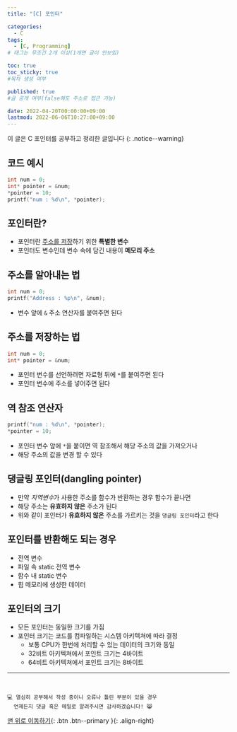 ```yaml
---
title: "[C] 포인터" 

categories:
  - C
tags:
  - [C, Programming]
# 태그는 무조건 2개 이상(1개면 글이 안보임)

toc: true
toc_sticky: true
#목차 생성 여부

published: true
#글 공개 여부(false해도 주소로 접근 가능)

date: 2022-04-20T00:00:00+09:00
lastmod: 2022-06-06T10:27:00+09:00
---
```


이 글은 C 포인터를 공부하고 정리한 글입니다
{: .notice--warning}

## 코드 예시
```c
int num = 0;
int* pointer = &num;
*pointer = 10;
printf("num : %d\n", *pointer);
```

## 포인터란?
- 포인터란 <u>주소를 저장</u>하기 위한 **특별한 변수**
- 포인터도 변수인데 변수 속에 담긴 내용이 **메모리 주소**

## 주소를 알아내는 법
```c
int num = 0;
printf("Address : %p\n", &num);
```
- 변수 앞에 `&` 주소 연산자를 붙여주면 된다

## 주소를 저장하는 법
```c
int num = 0;
int* pointer = &num;
```
- 포인터 변수를 선언하려면 자료형 뒤에 `*`를 붙여주면 된다
- 포인터 변수에 주소를 넣어주면 된다

## 역 참조 연산자
```c
printf("num : %d\n", *pointer);
*pointer = 10;
```
- 포인터 변수 앞에 `*`을 붙이면 역 참조해서 해당 주소의 값을 가져오거나
- 해당 주소의 값을 변경 할 수 있다

## 댕글링 포인터(dangling pointer)
- 만약 *지역변수*가 사용한 주소를 함수가 반환하는 경우 함수가 끝나면
- 해당 주소는 **유효하지 않은** 주소가 된다
- 위와 같이 포인터가 **유효하지 않은** 주소를 가르키는 것을 `댕글링 포인터`라고 한다

## 포인터를 반환해도 되는 경우
- 전역 변수
- 파일 속 static 전역 변수
- 함수 내 static 변수
- 힙 메모리에 생성한 데이터

## 포인터의 크기
- 모든 포인터는 동일한 크기를 가짐
- 포인터 크기는 코드를 컴파일하는 시스템 아키텍쳐에 따라 결정
  - 보통 CPU가 한번에 처리할 수 있는 데이터의 크기와 동일
  - 32비트 아키텍쳐에서 포인트 크기는 4바이트
  - 64비트 아키텍쳐에서 포인트 크기는 8바이트

***
<br>

    💻 열심히 공부해서 작성 중이니 오류나 틀린 부분이 있을 경우 
      언제든지 댓글 혹은 메일로 알려주시면 감사하겠습니다! 😸

[맨 위로 이동하기](#){: .btn .btn--primary }{: .align-right}
